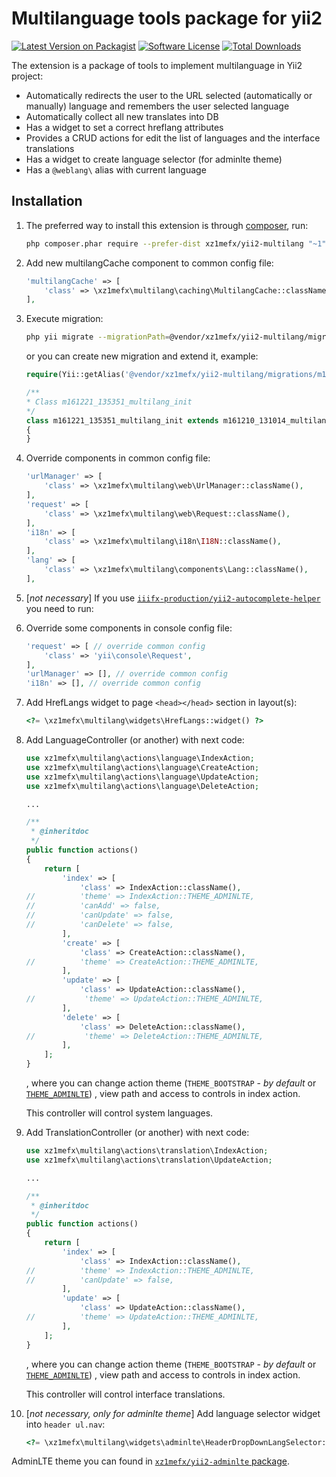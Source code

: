 Multilanguage tools package for yii2
=======================

[![Latest Version on Packagist][ico-version]][link-packagist]
[![Software License][ico-license]](LICENSE.md)
[![Total Downloads][ico-downloads]][link-packagist]

The extension is a package of tools to implement multilanguage in Yii2 project:
- Automatically redirects the user to the URL selected (automatically or manually) language and remembers the user selected language
- Automatically collect all new translates into DB
- Has a widget to set a correct hreflang attributes
- Provides a CRUD actions for edit the list of languages and the interface translations
- Has a widget to create language selector (for adminlte theme)
- Has a `@weblang\` alias with current language

Installation
------------

1.  The preferred way to install this extension is through [composer](http://getcomposer.org/download/), run:
    ```bash
    php composer.phar require --prefer-dist xz1mefx/yii2-multilang "~1"
    ```

1.  Add new multilangCache component to common config file:
    ```php
    'multilangCache' => [
        'class' => \xz1mefx\multilang\caching\MultilangCache::className(),
    ],
    ```

1.  Execute migration:
    ```bash
    php yii migrate --migrationPath=@vendor/xz1mefx/yii2-multilang/migrations --interactive=0
    ```
    or you can create new migration and extend it, example:
    ```php
    require(Yii::getAlias('@vendor/xz1mefx/yii2-multilang/migrations/m161210_131014_multilang_init.php'));

    /**
    * Class m161221_135351_multilang_init
    */
    class m161221_135351_multilang_init extends m161210_131014_multilang_init
    {
    }
    ```

1.  Override components in common config file:
    ```php
    'urlManager' => [
        'class' => \xz1mefx\multilang\web\UrlManager::className(),
    ],
    'request' => [
        'class' => \xz1mefx\multilang\web\Request::className(),
    ],
    'i18n' => [
        'class' => \xz1mefx\multilang\i18n\I18N::className(),
    ],
    'lang' => [
        'class' => \xz1mefx\multilang\components\Lang::className(),
    ],
    ```

1.  [*not necessary*] If you use [`iiifx-production/yii2-autocomplete-helper`][link-autocomplete-extension] you need to run:

1.  Override some components in console config file:
    ```php
    'request' => [ // override common config
        'class' => 'yii\console\Request',
    ],
    'urlManager' => [], // override common config
    'i18n' => [], // override common config
    ```

1.  Add HrefLangs widget to page `<head></head>` section in layout(s):
    ```php
    <?= \xz1mefx\multilang\widgets\HrefLangs::widget() ?>
    ```

1.  Add LanguageController (or another) with next code:
    ```php
    use xz1mefx\multilang\actions\language\IndexAction;
    use xz1mefx\multilang\actions\language\CreateAction;
    use xz1mefx\multilang\actions\language\UpdateAction;
    use xz1mefx\multilang\actions\language\DeleteAction;
    
    ...
    
    /**
     * @inheritdoc
     */
    public function actions()
    {
        return [
            'index' => [
                'class' => IndexAction::className(),
    //          'theme' => IndexAction::THEME_ADMINLTE,
    //          'canAdd' => false,
    //          'canUpdate' => false,
    //          'canDelete' => false,
            ],
            'create' => [
                'class' => CreateAction::className(),
    //          'theme' => CreateAction::THEME_ADMINLTE,
            ],
            'update' => [
                'class' => UpdateAction::className(),
    //           'theme' => UpdateAction::THEME_ADMINLTE,
            ],
            'delete' => [
                'class' => DeleteAction::className(),
    //           'theme' => DeleteAction::THEME_ADMINLTE,
            ],
        ];
    }
    ```
    , where you can change action theme (`THEME_BOOTSTRAP` - *by default* or [`THEME_ADMINLTE`][link-adminlte-extension])
    , view path and access to controls in index action.
    
    This controller will control system languages.

1.  Add TranslationController (or another) with next code:
    ```php
    use xz1mefx\multilang\actions\translation\IndexAction;
    use xz1mefx\multilang\actions\translation\UpdateAction;
    
    ...
    
    /**
     * @inheritdoc
     */
    public function actions()
    {
        return [
            'index' => [
                'class' => IndexAction::className(),
    //          'theme' => IndexAction::THEME_ADMINLTE,
    //          'canUpdate' => false,
            ],
            'update' => [
                'class' => UpdateAction::className(),
    //          'theme' => UpdateAction::THEME_ADMINLTE,
            ],
        ];
    }
    ```
    , where you can change action theme (`THEME_BOOTSTRAP` - *by default* or [`THEME_ADMINLTE`][link-adminlte-extension])
    , view path and access to controls in index action.
    
    This controller will control interface translations.

1.  [*not necessary, only for adminlte theme*] Add language selector widget into `header ul.nav`:
    ```php
    <?= \xz1mefx\multilang\widgets\adminlte\HeaderDropDownLangSelector::widget() ?>
    ```
    
AdminLTE theme you can found in [`xz1mefx/yii2-adminlte` package][link-adminlte-extension].

[ico-version]: https://img.shields.io/github/release/xz1mefx/yii2-multilang.svg
[ico-license]: https://img.shields.io/badge/license-MIT-brightgreen.svg
[ico-downloads]: https://img.shields.io/packagist/dt/xz1mefx/yii2-multilang.svg

[link-packagist]: https://packagist.org/packages/xz1mefx/yii2-multilang
[link-adminlte-extension]: https://github.com/xZ1mEFx/yii2-adminlte
[link-autocomplete-extension]: https://github.com/iiifx-production/yii2-autocomplete-helper
